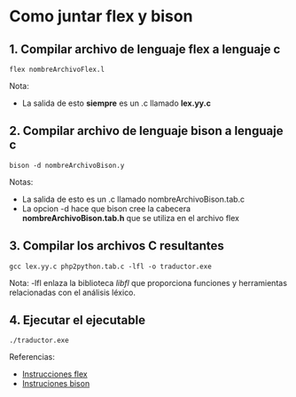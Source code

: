 # Como juntar flex y bison
## 1. Compilar archivo de lenguaje flex a lenguaje c
```
flex nombreArchivoFlex.l
```
Nota: 
- La salida de esto **siempre** es un .c llamado **lex.yy.c**
## 2. Compilar archivo de lenguaje bison a lenguaje c
```
bison -d nombreArchivoBison.y
```
Notas:
- La salida de esto es un .c llamado nombreArchivoBison.tab.c
- La opcion -d hace que bison cree la cabecera **nombreArchivoBison.tab.h** que se utiliza en el archivo flex
## 3. Compilar los archivos C resultantes
```
gcc lex.yy.c php2python.tab.c -lfl -o traductor.exe
```
Nota: -lfl enlaza la biblioteca *libfl* que proporciona funciones y herramientas relacionadas con el análisis léxico.
## 4. Ejecutar el ejecutable
```
./traductor.exe
```
Referencias:
- [Instrucciones flex](instruccionesFlex.md)
- [Instruciones bison](instruccionesBison.md)